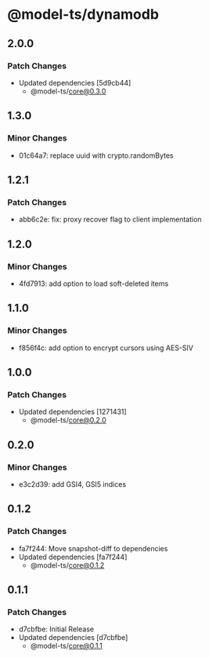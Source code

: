 # @model-ts/dynamodb

## 2.0.0

### Patch Changes

- Updated dependencies [5d9cb44]
  - @model-ts/core@0.3.0

## 1.3.0

### Minor Changes

- 01c64a7: replace uuid with crypto.randomBytes

## 1.2.1

### Patch Changes

- abb6c2e: fix: proxy recover flag to client implementation

## 1.2.0

### Minor Changes

- 4fd7913: add option to load soft-deleted items

## 1.1.0

### Minor Changes

- f856f4c: add option to encrypt cursors using AES-SIV

## 1.0.0

### Patch Changes

- Updated dependencies [1271431]
  - @model-ts/core@0.2.0

## 0.2.0

### Minor Changes

- e3c2d39: add GSI4, GSI5 indices

## 0.1.2

### Patch Changes

- fa7f244: Move snapshot-diff to dependencies
- Updated dependencies [fa7f244]
  - @model-ts/core@0.1.2

## 0.1.1

### Patch Changes

- d7cbfbe: Initial Release
- Updated dependencies [d7cbfbe]
  - @model-ts/core@0.1.1
